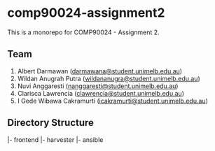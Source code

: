 # comp90024-assignment2

This is a monorepo for COMP90024 - Assignment 2.
## Team

1. Albert Darmawan (darmawana@student.unimelb.edu.au)
2. Wildan Anugrah Putra (wildananugra@student.unimelb.edu.au)
3. Nuvi Anggaresti (nanggaresti@student.unimelb.edu.au)
4. Clarisca Lawrencia (clawrencia@student.unimelb.edu.au)
5. I Gede Wibawa Cakramurti (icakramurti@student.unimelb.edu.au)

## Directory Structure

|- frontend
|- harvester
|- ansible

